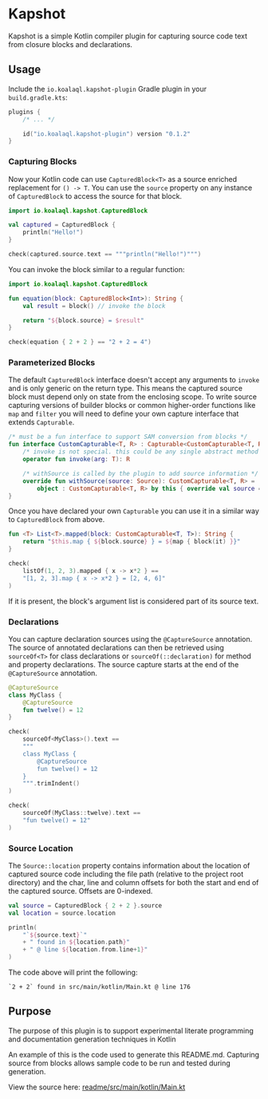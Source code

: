 # Kapshot

Kapshot is a simple Kotlin compiler plugin for capturing
source code text from closure blocks and declarations.

## Usage

Include the `io.koalaql.kapshot-plugin` Gradle plugin in your `build.gradle.kts`:

```kotlin
plugins {
    /* ... */

    id("io.koalaql.kapshot-plugin") version "0.1.2"
}
```

### Capturing Blocks

Now your Kotlin code can use `CapturedBlock<T>` as a source enriched replacement for `() -> T`.
You can use the `source` property on any instance of
`CapturedBlock` to access the source for that block.

```kotlin
import io.koalaql.kapshot.CapturedBlock

val captured = CapturedBlock {
    println("Hello!")
}

check(captured.source.text == """println("Hello!")""")
```

You can invoke the block similar to a regular function:

```kotlin
import io.koalaql.kapshot.CapturedBlock

fun equation(block: CapturedBlock<Int>): String {
    val result = block() // invoke the block

    return "${block.source} = $result"
}

check(equation { 2 + 2 } == "2 + 2 = 4")
```

### Parameterized Blocks

The default `CapturedBlock` interface doesn't accept any
arguments to `invoke` and is only generic on the return type. This
means the captured source block must depend only on state from the
enclosing scope. To write source capturing versions of builder blocks
or common higher-order functions like `map` and `filter` you will
need to define your own capture interface that extends `Capturable`.

```kotlin
/* must be a fun interface to support SAM conversion from blocks */
fun interface CustomCapturable<T, R> : Capturable<CustomCapturable<T, R>> {
    /* invoke is not special. this could be any single abstract method */
    operator fun invoke(arg: T): R

    /* withSource is called by the plugin to add source information */
    override fun withSource(source: Source): CustomCapturable<T, R> =
        object : CustomCapturable<T, R> by this { override val source = source }
}
```

Once you have declared your own `Capturable` you can use it
in a similar way to `CapturedBlock` from above.

```kotlin
fun <T> List<T>.mapped(block: CustomCapturable<T, T>): String {
    return "$this.map { ${block.source} } = ${map { block(it) }}"
}

check(
    listOf(1, 2, 3).mapped { x -> x*2 } ==
    "[1, 2, 3].map { x -> x*2 } = [2, 4, 6]"
)
```

If it is present, the block's argument list is considered part of its source text.

### Declarations

You can capture declaration sources using the `@CaptureSource`
annotation. The source of annotated declarations can then be retrieved using
`sourceOf<T>` for class declarations or `sourceOf(::declaration)` for method and property
declarations. The source capture starts at the end of the `@CaptureSource`
annotation.

```kotlin
@CaptureSource
class MyClass {
    @CaptureSource
    fun twelve() = 12
}

check(
    sourceOf<MyClass>().text ==
    """
    class MyClass {
        @CaptureSource
        fun twelve() = 12
    }
    """.trimIndent()
)

check(
    sourceOf(MyClass::twelve).text ==
    "fun twelve() = 12"
)
```

### Source Location

The `Source::location` property
contains information about the location of captured source code
including the file path (relative to the project root directory)
and the char, line and column offsets for both the start
and end of the captured source. Offsets are 0-indexed.

```kotlin
val source = CapturedBlock { 2 + 2 }.source
val location = source.location

println(
    "`${source.text}`"
    + " found in ${location.path}"
    + " @ line ${location.from.line+1}"
)
```

The code above will print the following:

```
`2 + 2` found in src/main/kotlin/Main.kt @ line 176
```

## Purpose

The purpose of this plugin is to support experimental literate
programming and documentation generation techniques in Kotlin

An example of this is the code used to generate this README.md.
Capturing source from blocks allows sample code to be run and
tested during generation.

View the source here: [readme/src/main/kotlin/Main.kt](readme/src/main/kotlin/Main.kt)

